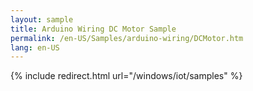```yaml
---
layout: sample
title: Arduino Wiring DC Motor Sample
permalink: /en-US/Samples/arduino-wiring/DCMotor.htm
lang: en-US
---
```

{% include redirect.html url="/windows/iot/samples" %}
